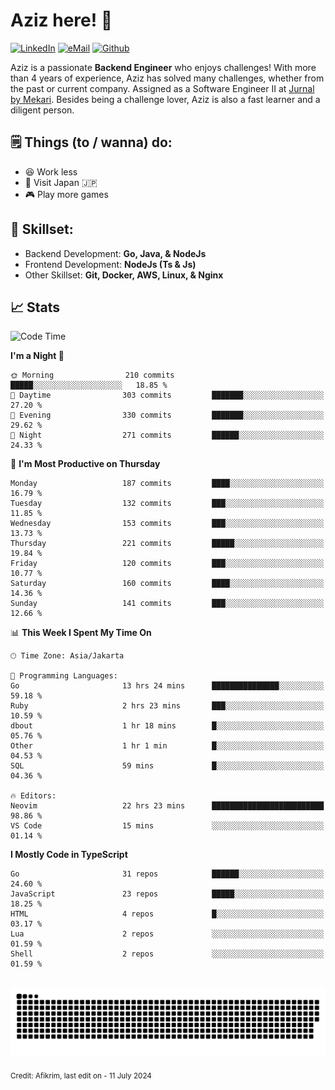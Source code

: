 # Aziz here! 👋

[![LinkedIn](https://img.shields.io/static/v1?message=afikrim&logo=linkedin&label=&color=0077B5&logoColor=white&labelColor=&style=for-the-badge)](https://www.linkedin.com/in/afikrim)
[![eMail](https://img.shields.io/static/v1?message=afikrim10@gmail.com&logo=gmail&label=&color=D14836&logoColor=white&labelColor=&style=for-the-badge)](mailto:afikrim10@gmail.com)
[![Github](https://komarev.com/ghpvc/?username=afikrim&label=Visitors&style=for-the-badge)](https://www.github.com/afikrim)

<!--Introduction-->
Aziz is a passionate **Backend Engineer** who enjoys challenges! With more than 4 years of experience, Aziz has solved many challenges, whether from the past or current company. Assigned as a Software Engineer II at [Jurnal by Mekari](https://jurnal.id). Besides being a challenge lover, Aziz is also a fast learner and a diligent person.

<!--Things TODO-->
## 🗒️ Things (to / wanna) do:

- 😆 Work less
- 🚀 Visit Japan 🇯🇵
- 🎮 Play more games

<!--Skillset-->
## 🏅 Skillset:

- Backend Development: **Go, Java, & NodeJs**
- Frontend Development: **NodeJs (Ts & Js)**
- Other Skillset: **Git, Docker, AWS, Linux, & Nginx**

## 📈 Stats  

<!--START_SECTION:waka-->
![Code Time](http://img.shields.io/badge/Code%20Time-1%2C718%20hrs%206%20mins-blue)

**I'm a Night 🦉** 

```text
🌞 Morning                210 commits         █████░░░░░░░░░░░░░░░░░░░░   18.85 % 
🌆 Daytime                303 commits         ███████░░░░░░░░░░░░░░░░░░   27.20 % 
🌃 Evening                330 commits         ███████░░░░░░░░░░░░░░░░░░   29.62 % 
🌙 Night                  271 commits         ██████░░░░░░░░░░░░░░░░░░░   24.33 % 
```
📅 **I'm Most Productive on Thursday** 

```text
Monday                   187 commits         ████░░░░░░░░░░░░░░░░░░░░░   16.79 % 
Tuesday                  132 commits         ███░░░░░░░░░░░░░░░░░░░░░░   11.85 % 
Wednesday                153 commits         ███░░░░░░░░░░░░░░░░░░░░░░   13.73 % 
Thursday                 221 commits         █████░░░░░░░░░░░░░░░░░░░░   19.84 % 
Friday                   120 commits         ███░░░░░░░░░░░░░░░░░░░░░░   10.77 % 
Saturday                 160 commits         ████░░░░░░░░░░░░░░░░░░░░░   14.36 % 
Sunday                   141 commits         ███░░░░░░░░░░░░░░░░░░░░░░   12.66 % 
```


📊 **This Week I Spent My Time On** 

```text
🕑︎ Time Zone: Asia/Jakarta

💬 Programming Languages: 
Go                       13 hrs 24 mins      ███████████████░░░░░░░░░░   59.18 % 
Ruby                     2 hrs 23 mins       ███░░░░░░░░░░░░░░░░░░░░░░   10.59 % 
dbout                    1 hr 18 mins        █░░░░░░░░░░░░░░░░░░░░░░░░   05.76 % 
Other                    1 hr 1 min          █░░░░░░░░░░░░░░░░░░░░░░░░   04.53 % 
SQL                      59 mins             █░░░░░░░░░░░░░░░░░░░░░░░░   04.36 % 

🔥 Editors: 
Neovim                   22 hrs 23 mins      █████████████████████████   98.86 % 
VS Code                  15 mins             ░░░░░░░░░░░░░░░░░░░░░░░░░   01.14 % 
```

**I Mostly Code in TypeScript** 

```text
Go                       31 repos            ██████░░░░░░░░░░░░░░░░░░░   24.60 % 
JavaScript               23 repos            █████░░░░░░░░░░░░░░░░░░░░   18.25 % 
HTML                     4 repos             █░░░░░░░░░░░░░░░░░░░░░░░░   03.17 % 
Lua                      2 repos             ░░░░░░░░░░░░░░░░░░░░░░░░░   01.59 % 
Shell                    2 repos             ░░░░░░░░░░░░░░░░░░░░░░░░░   01.59 % 
```




<!--END_SECTION:waka-->


<br clear="both">

<div align="center">
  <img src="https://raw.githubusercontent.com/afikrim/afikrim/output/snake.svg" alt="Snake animation" />
</div>


<sub>Credit: Afikrim, last edit on - 11 July 2024</sub>
